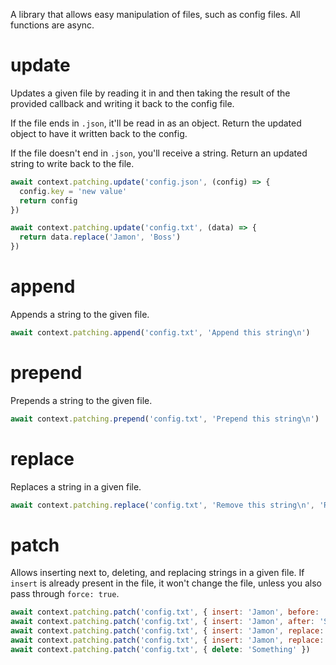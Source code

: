 A library that allows easy manipulation of files, such as config files. All functions are async.

# update

Updates a given file by reading it in and then taking the result of the provided callback and writing it back to the config file.

If the file ends in `.json`, it'll be read in as an object. Return the updated object to have it written back to the config.

If the file doesn't end in `.json`, you'll receive a string. Return an updated string to write back to the file.

```javascript
await context.patching.update('config.json', (config) => {
  config.key = 'new value'
  return config
})

await context.patching.update('config.txt', (data) => {
  return data.replace('Jamon', 'Boss')
})
```

# append

Appends a string to the given file.

```javascript
await context.patching.append('config.txt', 'Append this string\n')
```

# prepend

Prepends a string to the given file.

```javascript
await context.patching.prepend('config.txt', 'Prepend this string\n')
```

# replace

Replaces a string in a given file.

```javascript
await context.patching.replace('config.txt', 'Remove this string\n', 'Replace with this string\n')
```

# patch

Allows inserting next to, deleting, and replacing strings in a given file. If `insert` is already present in the file, it won't change the file, unless you also pass through `force: true`.

```javascript
await context.patching.patch('config.txt', { insert: 'Jamon', before: 'Something else' })
await context.patching.patch('config.txt', { insert: 'Jamon', after: 'Something else' })
await context.patching.patch('config.txt', { insert: 'Jamon', replace: 'Something else' })
await context.patching.patch('config.txt', { insert: 'Jamon', replace: 'Something else', force: true })
await context.patching.patch('config.txt', { delete: 'Something' })
```

